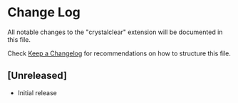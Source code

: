 # Change Log

All notable changes to the "crystalclear" extension will be documented in this file.

Check [Keep a Changelog](http://keepachangelog.com/) for recommendations on how to structure this file.

## [Unreleased]

- Initial release
